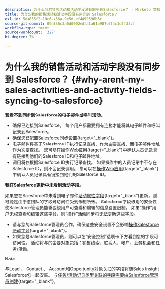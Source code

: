 ```yaml
---
description: 为什么我的销售活动和活动字段没有同步到Salesforce？ - Marketo 文档 - 产品文档
title: 为什么我的销售活动和活动字段没有同步到 Salesforce？
exl-id: 5da855f2-18c6-456a-9e5d-ef4499596b3c
source-git-commit: 09a656c3a0d0002edfa1a61b987bff4c1dff33cf
workflow-type: tm+mt
source-wordcount: '327'
ht-degree: 7%

---
```


# 为什么我的销售活动和活动字段没有同步到 Salesforce？ {#why-arent-my-sales-activities-and-activity-fields-syncing-to-salesforce}

**我看不到同步到Salesforce的电子邮件或呼叫活动。**

* 确保已连接到Salesforce。 每个用户都需要拥有连接才能将其电子邮件和呼叫记录到Salesforce。
* 确保您已配置[Salesforce同步设置](/help/marketo/product-docs/marketo-sales-insight/actions/crm/salesforce-integration/sync-sales-activities-to-salesforce.md){target="_blank"}。
* 电子邮件将基于Salesforce ID执行记录查找，作为主要查找，而电子邮件地址作为次要查找。 您可以在[操作Web应用](https://toutapp.com/next#command_center){target="_blank"}中确认人员记录具有链接到他们的Salesforce ID和电子邮件地址。
* 调用将仅根据Salesforce ID执行记录查找。 如果操作中的人员记录中不存在Salesforce ID，则不会记录调用。 您可以在[操作Web应用](https://toutapp.com/next#command_center){target="_blank"}中确认人员记录具有链接到他们的Salesforce ID。

**我在Salesforce更新中未看到活动字段。**

如果您在Salesforce中未看到电子邮件[活动属性字段](/help/marketo/product-docs/marketo-sales-insight/actions/crm/salesforce-package-configuration/logging-sales-activity-attributes-to-salesforce.md){target="_blank"}更新，则可能是由于您团队的字段可访问性受到限制所致。 Salesforce字段级别的安全性使Salesforce管理员能够围绕用户可查看和编辑的信息设置限制。 如果“操作”用户无权查看和编辑这些字段，则“操作”活动同步将无法更新这些字段。

* 请与您的Salesforce管理员合作，确保这些安全设置不会影响[操作Salesforce活动字段](/help/marketo/product-docs/marketo-sales-insight/actions/crm/salesforce-package-configuration/logging-sales-activity-attributes-to-salesforce.md){target="_blank"}。
* 如果您是Salesforce管理员，则可以在“安全控制”选项卡下方看到您的字段可访问性。 活动将与的主要对象包括：销售线索、联系人、帐户、业务机会和任务/活动。

>[!NOTE]
>
>与Lead 、 Contact 、 Account和Opportunity对象关联的字段将随Sales Insight Salesforce包一起安装。 与[任务/活动记录类型关联的字段需要由Salesforce管理员创建](/help/marketo/product-docs/marketo-sales-insight/actions/crm/salesforce-package-configuration/logging-sales-activity-attributes-to-salesforce.md){target="_blank"}。
